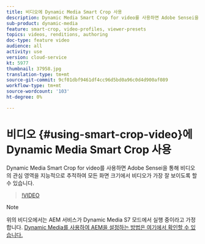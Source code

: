 ```yaml
---
title: 비디오에 Dynamic Media Smart Crop 사용
description: Dynamic Media Smart Crop for video를 사용하면 Adobe Sensei을 통해 비디오의 관심 영역을 지능적으로 추적하여 모든 화면 크기에서 비디오가 가장 잘 보이도록 할 수 있습니다.
sub-product: dynamic-media
feature: smart-crop, video-profiles, viewer-presets
topics: videos, renditions, authoring
doc-type: feature video
audience: all
activity: use
version: cloud-service
kt: 5977
thumbnail: 37958.jpg
translation-type: tm+mt
source-git-commit: 9cf01dbf9461df4cc96d5bd0a96c0d4d900af089
workflow-type: tm+mt
source-wordcount: '103'
ht-degree: 0%

---
```



# 비디오 {#using-smart-crop-video}에 Dynamic Media Smart Crop 사용

Dynamic Media Smart Crop for video를 사용하면 Adobe Sensei을 통해 비디오의 관심 영역을 지능적으로 추적하여 모든 화면 크기에서 비디오가 가장 잘 보이도록 할 수 있습니다.

>[!VIDEO](https://video.tv.adobe.com/v/37958/?quality=12)

>[!NOTE]
>
>위의 비디오에서는 AEM 서비스가 Dynamic Media S7 모드에서 실행 중이라고 가정합니다. [Dynamic Media를 사용하여 AEM을 설정하는 방법은 여기에서 확인할 수 있습니다.](https://docs.adobe.com/content/help/en/experience-manager-cloud-service/assets/dynamicmedia/config-dm.html)

